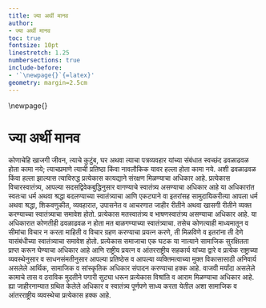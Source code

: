 ```yaml
---
title: ज्या अर्थी मानव
author: 
- ज्या अर्थी मानव
toc: true
fontsize: 10pt
linestretch: 1.25
numbersections: true
include-before:
- '`\newpage{}`{=latex}'
geometry: margin=2.5cm
---
```


\newpage{}

# ज्या अर्थी मानव

कोणाचेहि खाजगी जीवन, त्याचे कुटुंब, घर अथवा त्याचा पत्रव्यवहार यांच्या संबंधात स्वच्छंद ढवळाढवळ होता कामा नये; त्याचप्रमाणे त्याची प्रतिष्ठा किंवा नावलौकिक यावर हल्ला होता कामा नये. अशी ढवळाढवळ किंवा हल्ला झाल्यास त्याविरुद्ध प्रत्येकास कायद्याने संरक्षण मिळण्याचा अधिकार आहे.
प्रत्येकास विचारस्वातंत्र्य, आपल्या सदसद्विवेकबुद्धिनुसार वागण्याचे स्वातंत्र्य असण्याचा अधिकार आहे या अधिकारांत स्वतःचा धर्म अथवा श्रद्धा बदलण्याच्या स्वातंत्र्याचा आणि एकट्याने वा इतरांसह सामुदायिकरीत्या आपला धर्म अथवा श्रद्धा, शिकवणुकीत, व्यवहारात, उपासनेत व आचरणात जाहीर रीतीने अथवा खासगी रीतीने व्यक्त करण्याच्चा स्वातंत्र्याचा समावेश होतो.
प्रत्येकास मतस्वातंत्र्य व भाषणस्वातंत्र्य असण्याचा अधिकार आहे. या अधिकारात कोणतीही ढवळाढवळ न होता मत बाळगण्याच्या स्वातंत्र्याचा. तसेच कोणत्याही माध्यमातून व सीमांचा विचार न करता माहिती व विचार ग्रहण करण्याचा प्रयत्न करणे, ती मिळविणे व इतरांना ती देणे यासंबंधीच्या स्वातंत्र्याचा समावेश होतो.
प्रत्येकास समाजाचा एक घटक या नात्याने सामाजिक सुरक्षितता प्राप्त करून घेण्याचा अधिकार आहे आणि राष्ट्रीय प्रयत्न व आंतरराष्ट्रीय सहकार्य यांच्या द्वारे व प्रत्येक राष्ट्राच्या व्यवस्थेनुसार व साधनसंमतीनुसार आपल्या प्रतिष्ठेस व आपल्या व्यक्तिमत्वाच्या मुक्त विकासासाठी अनिवार्य असलेले आर्थिक, सामाजिक व सांस्कृतिक अधिकार संपादन करण्याचा हक्क आहे.
वाजवी मर्यांदा असलेले कामाचे तास व ठराविक मुदतीने पगारी सुट्या धरून प्रत्येकास विश्रांति व आराम मिळण्याचा अधिकार आहे.
ह्या जाहीरनाम्यात ग्रथित केलेले अधिकार व स्वातंत्र्य पूर्णपणे साध्य करता येतील अशा सामाजिक व आंतरराष्ट्रीय व्यवस्थेचा प्रत्येकास हक्क आहे.